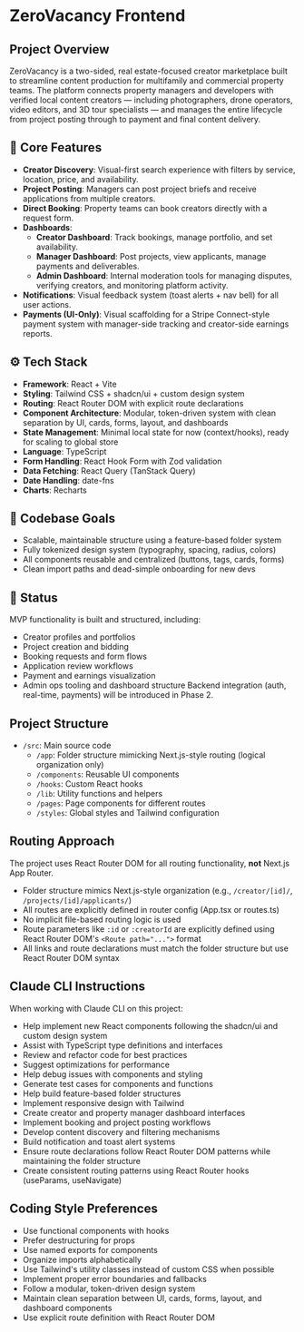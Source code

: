 # ZeroVacancy Frontend

## Project Overview
ZeroVacancy is a two-sided, real estate-focused creator marketplace built to streamline content production for multifamily and commercial property teams. The platform connects property managers and developers with verified local content creators — including photographers, drone operators, video editors, and 3D tour specialists — and manages the entire lifecycle from project posting through to payment and final content delivery.

## 🔑 Core Features
- **Creator Discovery**: Visual-first search experience with filters by service, location, price, and availability.
- **Project Posting**: Managers can post project briefs and receive applications from multiple creators.
- **Direct Booking**: Property teams can book creators directly with a request form.
- **Dashboards**:
  - **Creator Dashboard**: Track bookings, manage portfolio, and set availability.
  - **Manager Dashboard**: Post projects, view applicants, manage payments and deliverables.
  - **Admin Dashboard**: Internal moderation tools for managing disputes, verifying creators, and monitoring platform activity.
- **Notifications**: Visual feedback system (toast alerts + nav bell) for all user actions.
- **Payments (UI-Only)**: Visual scaffolding for a Stripe Connect-style payment system with manager-side tracking and creator-side earnings reports.

## ⚙️ Tech Stack
- **Framework**: React + Vite
- **Styling**: Tailwind CSS + shadcn/ui + custom design system
- **Routing**: React Router DOM with explicit route declarations
- **Component Architecture**: Modular, token-driven system with clean separation by UI, cards, forms, layout, and dashboards
- **State Management**: Minimal local state for now (context/hooks), ready for scaling to global store
- **Language**: TypeScript
- **Form Handling**: React Hook Form with Zod validation
- **Data Fetching**: React Query (TanStack Query)
- **Date Handling**: date-fns
- **Charts**: Recharts

## 🧱 Codebase Goals
- Scalable, maintainable structure using a feature-based folder system
- Fully tokenized design system (typography, spacing, radius, colors)
- All components reusable and centralized (buttons, tags, cards, forms)
- Clean import paths and dead-simple onboarding for new devs

## 🚀 Status
MVP functionality is built and structured, including:
- Creator profiles and portfolios
- Project creation and bidding
- Booking requests and form flows
- Application review workflows
- Payment and earnings visualization
- Admin ops tooling and dashboard structure
Backend integration (auth, real-time, payments) will be introduced in Phase 2.

## Project Structure
- `/src`: Main source code
  - `/app`: Folder structure mimicking Next.js-style routing (logical organization only)
  - `/components`: Reusable UI components
  - `/hooks`: Custom React hooks
  - `/lib`: Utility functions and helpers
  - `/pages`: Page components for different routes
  - `/styles`: Global styles and Tailwind configuration

## Routing Approach
The project uses React Router DOM for all routing functionality, **not** Next.js App Router.
- Folder structure mimics Next.js-style organization (e.g., `/creator/[id]/`, `/projects/[id]/applicants/`)
- All routes are explicitly defined in router config (App.tsx or routes.ts)
- No implicit file-based routing logic is used
- Route parameters like `:id` or `:creatorId` are explicitly defined using React Router DOM's `<Route path="...">` format
- All links and route declarations must match the folder structure but use React Router DOM syntax

## Claude CLI Instructions
When working with Claude CLI on this project:
- Help implement new React components following the shadcn/ui and custom design system
- Assist with TypeScript type definitions and interfaces
- Review and refactor code for best practices
- Suggest optimizations for performance
- Help debug issues with components and styling
- Generate test cases for components and functions
- Help build feature-based folder structures
- Implement responsive design with Tailwind
- Create creator and property manager dashboard interfaces
- Implement booking and project posting workflows
- Develop content discovery and filtering mechanisms
- Build notification and toast alert systems
- Ensure route declarations follow React Router DOM patterns while maintaining the folder structure
- Create consistent routing patterns using React Router hooks (useParams, useNavigate)

## Coding Style Preferences
- Use functional components with hooks
- Prefer destructuring for props
- Use named exports for components
- Organize imports alphabetically
- Use Tailwind's utility classes instead of custom CSS when possible
- Implement proper error boundaries and fallbacks
- Follow a modular, token-driven design system
- Maintain clean separation between UI, cards, forms, layout, and dashboard components
- Use explicit route definition with React Router DOM
